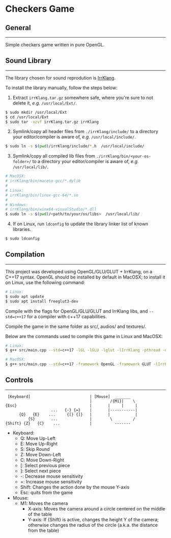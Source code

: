 # Checkers Game

## General
---
Simple checkers game written in pure OpenGL.

## Sound Library
---
The library chosen for sound reprodution is [IrrKlang](https://www.ambiera.com/irrklang/).

To install the library manually, follow the steps below:

1. Extract `irrKlang.tar.gz` somewhere safe, where you're sure to not delete it, *e.g.* `/usr/local/Ext/`.

```sh
$ sudo mkdir /usr/local/Ext
$ cd /usr/local/Ext
$ sudo tar -xzvf irrKlang.tar.gz irrKlang
```

2. Symlink/copy all header files from `./irrKlang/include/` to a directory your editor/compiler is aware of, *e.g.* `/usr/local/include/`.

```sh
$ sudo ln -s $(pwd)/irrKlang/include/*.h  /usr/local/include/
```

3. Symlink/copy all compiled lib files from `./irrKlang/bin/<your-os-folder>/` to a directory your editor/compiler is aware of, *e.g.* `/usr/local/lib/`.

```sh
# MacOSX:   
# irrKlang/bin/macosx-gcc/*.dylib
# 
# Linux:    
# irrKlang/bin/linux-gcc-64/*.so
#
# Windows:  
# irrKlang/bin/winx64-visualStudio/*.dll
$ sudo ln -s $(pwd)/<path/to/your/os/libs>  /usr/local/lib/
```

4. If on Linux, run `ldconfig` to update the library linker list of known libraries.

```sh
$ sudo ldconfig
```

## Compilation
---
This project was developed using OpenGL/GLU/GLUT + IrrKlang, on a C++17 syntax. OpenGL should be installed by default in MacOSX; to install it on Linux, use the following command:

```sh
# Linux:
$ sudo apt update
$ sudo apt install freeglut3-dev
```

Compile with the flags for OpenGL/GLU/GLUT and IrrKlang libs, and `--std=c++17` for a compiler with c++17 capabilities.

Compile the game in the same folder as src/, audios/ and textures/.

Below are the commands used to compile this game in Linux and MacOSX:
```sh
# Linux:
$ g++ src/main.cpp --std=c++17 -lGL -lGLU -lglut -lIrrKlang -pthread -o checkers

# MacOSX:
$ g++ src/main.cpp --std=c++17 -framework OpenGL -framework GLUT -lIrrKlang -pthread -o checkers
```

## Controls
---
```
 [Keyboard]                          | [Mouse]  _______
                                     |        /{M1}|    \  
{Esc}                                |       |     |     |  
                    ...   {-} {=}    |       |-----------|
      {Q}   {E}    ...     {[} {]}   |       |           |
          {S}       ...              |        \         /
{Shift} {Z}   {C}    ...             |          -------
```
* Keyboard:
    * Q: Move Up-Left
    * E: Move Up-Right
    * S: Skip Round
    * Z: Move Down-Left
    * C: Move Down-Right
    * [: Select previous piece
    * ]: Select next piece
    * -: Decrease mouse sensitivity
    * =: Increase mouse sensitivity
    * Shift: Changes the action done by the mouse Y-axis
    * Esc: quits from the game
* Mouse:
    * M1: Moves the camera
        * X-axis: Moves the camera around a circle centered on the middle of the table
        * Y-axis: If {Shift} is active, changes the height Y of the camera; otherwise changes the radius of the circle (a.k.a. the distance from the table)